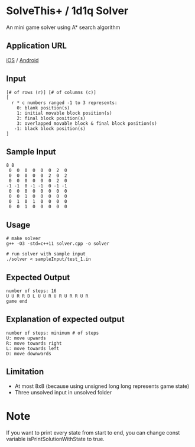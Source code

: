 # SolveThis+ / 1d1q  Solver
An mini game solver using A* search algorithm

## Application URL
[iOS](https://itunes.apple.com/app/solvethis/id905858795?mt=8)
/
[Android](https://play.google.com/store/apps/details?id=jp.co.ponos.tokerukana)

## Input
```
[# of rows (r)] [# of columns (c)]
[
  r * c numbers ranged -1 to 3 represents:
    0: blank position(s)
    1: initial movable block position(s)
    2: final block position(s)
    3: overlapped movable block & final block position(s)
   -1: black block position(s)
]
```

## Sample Input
```
8 8
 0  0  0  0  0  0  2  0
 0  0  0  0  0  2  0  2
 0  0  0  0  0  0  2  0
-1 -1  0 -1 -1  0 -1 -1
 0  0  0  0  0  0  0  0
 0  0  1  0  0  0  0  0
 0  1  0  1  0  0  0  0
 0  0  1  0  0  0  0  0
```

## Usage
```
# make solver
g++ -O3 -std=c++11 solver.cpp -o solver

# run solver with sample input
./solver < sampleInput/test_1.in
```

## Expected Output
```
number of steps: 16
U U R R D L U U R U R U R R U R
game end
```

## Explanation of expected output
```
number of steps: minimum # of steps
U: move upwards
R: move towards right
L: move towards left
D: move downwards
```

## Limitation
- At most 8x8 (because using unsigned long long represents game state)
- Three unsolved input in unsolved folder

# Note
If you want to print every state from start to end, you can change const variable isPrintSolutionWithState to true.
